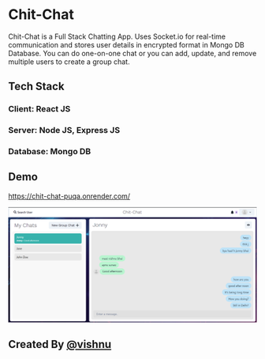 # Chit-Chat

Chit-Chat is a Full Stack Chatting App. Uses Socket.io for real-time communication and stores user details in encrypted format in Mongo DB Database. You can do one-on-one chat or you can add, update, and remove multiple users to create a group chat.

## Tech Stack

### Client: React JS

### Server: Node JS, Express JS

### Database: Mongo DB

## Demo

https://chit-chat-puqa.onrender.com/

<img src="frontend\screenshots\Screenshot1.png" title="chit-chat">


## Created By [@vishnu](https://github.com/Vishnu-Murti-Pandey/)
